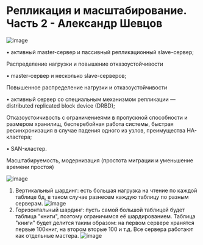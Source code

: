 # Репликация и масштабирование. Часть 2 - Александр Шевцов
![image](https://github.com/aztecprod/Replication-and-Scaling-part2/assets/25949605/0ae841be-fe80-4c99-baff-e5f464c2a436)

•	активный master-сервер и пассивный репликационный slave-сервер;

Распределение нагрузки и повышение отказоустойчивости

•	master-сервер и несколько slave-серверов;

Повышенное распределение нагрузки и отказоустойчивости

•	активный сервер со специальным механизмом репликации — distributed replicated block device (DRBD);

Отказоустоичивость с ограничениеями в пропускной способности и размером хранилищ, бесперебойная работа системы, быстрая ресинхронизация в случае падения одного из узлов, преимущества HA-кластера;

•	SAN-кластер.

Масштабируемость, модернизация (простота миграции и уменьшение времени простоя)


![image](https://github.com/aztecprod/Replication-and-Scaling-part2/assets/25949605/9ea44925-c44e-44e9-b01e-1783e7b566c1)

1)	Вертикальный шардинг: есть большая нагрузка на чтение по каждой таблице бд, в таком случае разнесем каждую таблицу по разным серверам.
![image](https://github.com/aztecprod/Replication-and-Scaling-part2/assets/25949605/cc7d4af1-03d1-4b13-86a8-9f7f1bec40e5)
2)	Горизонтальный шардинг: пусть самой большой таблицей будет таблица "книги", поэтому ограничимся её шардированием. Таблица "книги" будет делится таким образом: на первом сервере хранятся первые 100книг, на втором вторые 100 и т.д. Все сервера работают как отдельные мастера.
![image](https://github.com/aztecprod/Replication-and-Scaling-part2/assets/25949605/855d19b9-a8da-4ea9-b8ad-7abb0c481ed9)
